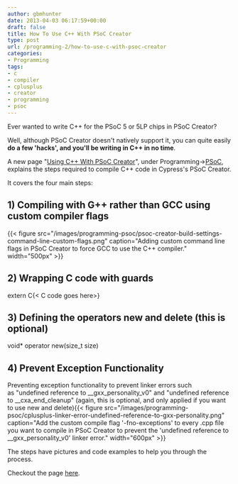 ```yaml
---
author: gbmhunter
date: 2013-04-03 06:17:59+00:00
draft: false
title: How To Use C++ With PSoC Creator
type: post
url: /programming-2/how-to-use-c-with-psoc-creator
categories:
- Programming
tags:
- c
- compiler
- cplusplus
- creator
- programming
- psoc
---
```


Ever wanted to write C++ for the PSoC 5 or 5LP chips in PSoC Creator?

Well, although PSoC Creator doesn't natively support it, you can quite easily **do a few 'hacks', and you'll be writing in C++ in no time**.

A new page "[Using C++ With PSoC Creator](/programming/microcontrollers/psoc/using-cplusplus-with-psoc-creator)", under Programming->[PSoC](/programming/microcontrollers/psoc), explains the steps required to compile C++ code in Cypress's PSoC Creator.

It covers the four main steps:

## 1) Compiling with G++ rather than GCC using custom compiler flags

{{< figure src="/images/programming-psoc/psoc-creator-build-settings-command-line-custom-flags.png" caption="Adding custom command line flags in PSoC Creator to force GCC to use the C++ compiler."  width="500px" >}}

## 2) Wrapping C code with guards

extern C{< C code goes here>}

## 3) Defining the operators new and delete (this is optional)

void* operator new(size_t size)

## 4) Prevent Exception Functionality

Preventing exception functionality to prevent linker errors such as "undefined reference to __gxx_personality_v0" and "undefined reference to __cxa_end_cleanup" (again, this is optional, and only applied if you want to use new and delete){{< figure src="/images/programming-psoc/cplusplus-linker-error-undefined-reference-to-gxx-personality.png" caption="Add the custom compile flag '-fno-exceptions' to every .cpp file you want to compile in PSoC Creator to prevent the 'undefined reference to __gxx_personality_v0' linker error."  width="600px" >}}

The steps have pictures and code examples to help you through the process.

Checkout the page [here](/programming/microcontrollers/psoc/using-cplusplus-with-psoc-creator).
